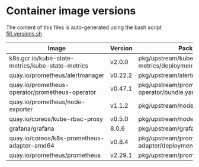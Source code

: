 # Container image versions

The content of this files is auto-generated using the bash script [fill_versions.sh](../tools/fill_versions.sh)

| Image | Version | Package Manifest |
| ----- | ------- | ---------------- |
| k8s.gcr.io/kube-state-metrics/kube-state-metrics | v2.0.0 | pkg/upstream/kube-state-metrics/deployment.yaml |
| quay.io/prometheus/alertmanager | v0.22.2 | pkg/upstream/alertmanager/alertmanager.yaml |
| quay.io/prometheus-operator/prometheus-operator | v0.47.1 | pkg/upstream/prometheus-operator/bundle.yaml |
| quay.io/prometheus/node-exporter | v1.1.2 | pkg/upstream/node_exporter/daemonset.yaml |
| quay.io/coreos/kube-rbac-proxy | v0.5.0 | pkg/upstream/node_exporter/daemonset.yaml |
| grafana/grafana | 8.0.6 | pkg/upstream/grafana/deployment.yaml |
| quay.io/coreos/k8s-prometheus-adapter-amd64 | v0.8.4 | pkg/upstream/prometheus-adapter/deployment.yaml |
| quay.io/prometheus/prometheus | v2.29.1 | pkg/upstream/prometheus/prometheus.yaml |
